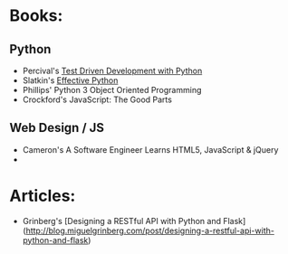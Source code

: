 
# Books:
## Python
  - Percival's [Test Driven Development with Python](http://www.amazon.com/Test-Driven-Development-Python-Harry-Percival/dp/1449364829/)
  - Slatkin's [Effective Python](http://www.amazon.com/Effective-Python-Specific-Software-Development/dp/0134034287)
  - Phillips' Python 3 Object Oriented Programming
  - Crockford's JavaScript: The Good Parts


## Web Design / JS
  - Cameron's A Software Engineer Learns HTML5, JavaScript & jQuery
  - 

# Articles:
- Grinberg's [Designing a RESTful API with Python and Flask]
(http://blog.miguelgrinberg.com/post/designing-a-restful-api-with-python-and-flask)
